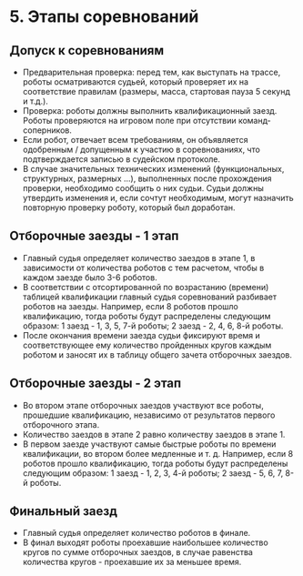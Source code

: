 # 5. Этапы соревнований

## Допуск к соревнованиям

* Предварительная проверка: перед тем, как выступать на трассе, роботы осматриваются судьей, который проверяет их 
на соответствие правилам (размеры, масса, стартовая пауза 5 секунд и т.д.).
* Проверка: роботы должны выполнить квалификационный заезд. Роботы проверяются на игровом поле при отсутствии 
команд-соперников.
* Если робот, отвечает всем требованиям, он объявляется одобренным / допущенным к участию в соревнованиях, что подтверждается записью в судейском протоколе.
* В случае значительных технических изменений (функциональных, структурных, размерных ...), выполненных после прохождения проверки, необходимо сообщить о них судьи. Судьи должны утвердить изменения и, если сочтут необходимым, могут назначить повторную проверку роботу, который был доработан.

## Отборочные заезды - 1 этап
 
* Главный судья определяет количество заездов в этапе 1, в зависимости от количества роботов с тем расчетом, чтобы в каждом заезде было 3-6 роботов.
* В соответствии с отсортированной по возрастанию (времени) таблицей квалификации главный судья соревнований разбивает роботов на заезды. Например, если 8 роботов прошло квалификацию, тогда роботы будут распределены следующим образом: 1 заезд - 1, 3, 5, 7-й роботы; 2 заезд - 2, 4, 6, 8-й роботы.
* После окончания времени заезда судьи фиксируют время и соответствующее ему количество пройденных кругов каждым роботом и заносят их в таблицу общего зачета отборочных заездов.


## Отборочные заезды - 2 этап

* Во втором этапе отборочных заездов участвуют все роботы, прошедшие квалификацию, независимо от результатов первого отборочного этапа.
* Количество заездов в этапе 2 равно количеству заездов в этапе 1.
* В первом заезде участвуют самые быстрые роботы по времени квалификации, во втором более медленные и т. д. Например, если 8 роботов прошло квалификацию, тогда роботы будут распределены следующим образом: 1 заезд - 1, 2, 3, 4-й роботы; 2 заезд - 5, 6, 7, 8-й роботы.

##  Финальный заезд

* Главный судья определяет количество роботов в финале.
* В финал выходят роботы проехавшие наибольшее количество кругов по сумме отборочных заездов, в случае равенства количества кругов - проехавшие их за меньшее время.
